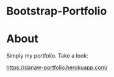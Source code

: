 # Bootstrap-Portfolio
# About
Simply my portfolio. Take a look:

https://danaw-portfolio.herokuapp.com/
